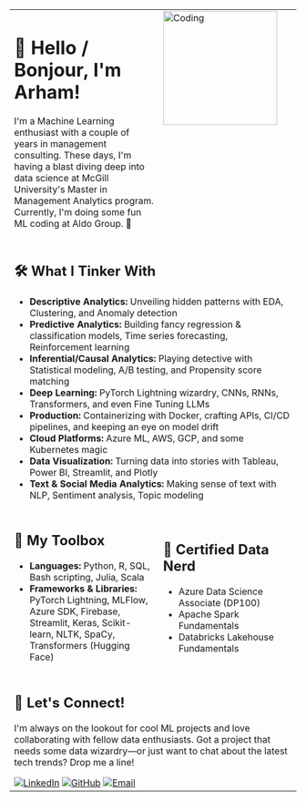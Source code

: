 

<table>
  <tr>
    <td>
      <h1> 👋 Hello / Bonjour, I'm Arham! </h1>
      <p>I'm a Machine Learning enthusiast with a couple of years in management consulting. These days, I'm having a blast diving deep into data science at McGill University's Master in Management Analytics program. Currently, I'm doing some fun ML coding at Aldo Group. 🥾</p>
    </td>
    <td style="vertical-align: top;">
      <img src="https://media.giphy.com/media/LmNwrBhejkK9EFP504/giphy.gif" alt="Coding" style="width: 200px; margin-right: 20px;">
    </td>
  </tr>
  <tr>
    <td colspan="2">
      <h2>🛠 What I Tinker With</h2>
      <ul>
        <li><strong>Descriptive Analytics:</strong> Unveiling hidden patterns with EDA, Clustering, and Anomaly detection</li>
        <li><strong>Predictive Analytics:</strong> Building fancy regression & classification models, Time series forecasting, Reinforcement learning</li>
        <li><strong>Inferential/Causal Analytics:</strong> Playing detective with Statistical modeling, A/B testing, and Propensity score matching</li>
        <li><strong>Deep Learning:</strong> PyTorch Lightning wizardry, CNNs, RNNs, Transformers, and even Fine Tuning LLMs</li>
        <li><strong>Production:</strong> Containerizing with Docker, crafting APIs, CI/CD pipelines, and keeping an eye on model drift</li>
        <li><strong>Cloud Platforms:</strong> Azure ML, AWS, GCP, and some Kubernetes magic</li>
        <li><strong>Data Visualization:</strong> Turning data into stories with Tableau, Power BI, Streamlit, and Plotly</li>
        <li><strong>Text & Social Media Analytics:</strong> Making sense of text with NLP, Sentiment analysis, Topic modeling</li>
      </ul>
    </td>
  </tr>
  <tr>
    <td>
      <h2>🧰 My Toolbox</h2>
      <ul>
        <li><strong>Languages:</strong> Python, R, SQL, Bash scripting, Julia, Scala</li>
        <li><strong>Frameworks & Libraries:</strong> PyTorch Lightning, MLFlow, Azure SDK, Firebase, Streamlit, Keras, Scikit-learn, NLTK, SpaCy, Transformers (Hugging Face)</li>
      </ul>
    </td>
    <td>
      <h2>📜 Certified Data Nerd</h2>
      <ul>
        <li>Azure Data Science Associate (DP100)</li>
        <li>Apache Spark Fundamentals</li>
        <li>Databricks Lakehouse Fundamentals</li>
      </ul>
    </td>
  </tr>
  <tr>
    <td colspan="2">
      <h2>🌱 Let's Connect!</h2>
      <p>I'm always on the lookout for cool ML projects and love collaborating with fellow data enthusiasts. Got a project that needs some data wizardry—or just want to chat about the latest tech trends? Drop me a line!</p>
      <div>
        <a href="https://www.linkedin.com/in/arham-anwar/" target="_blank"><img src="https://img.shields.io/badge/LinkedIn-Arham_Anwar-blue" alt="LinkedIn"></a>
        <a href="https://github.com/your-github-username" target="_blank"><img src="https://img.shields.io/badge/GitHub-YourUsername-black" alt="GitHub"></a>
        <a href="mailto:arham.anwar@example.com" target="_blank"><img src="https://img.shields.io/badge/Email-arham.anwar@example.com-red" alt="Email"></a>
      </div>
    </td>
  </tr>
</table>
